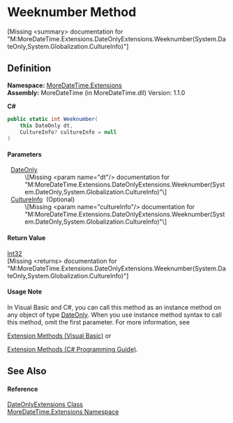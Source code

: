 # Weeknumber Method


\[Missing &lt;summary&gt; documentation for "M:MoreDateTime.Extensions.DateOnlyExtensions.Weeknumber(System.DateOnly,System.Globalization.CultureInfo)"\]



## Definition
**Namespace:** <a href="N_MoreDateTime_Extensions.md">MoreDateTime.Extensions</a>  
**Assembly:** MoreDateTime (in MoreDateTime.dll) Version: 1.1.0

**C#**
``` C#
public static int Weeknumber(
	this DateOnly dt,
	CultureInfo? cultureInfo = null
)
```



#### Parameters
<dl><dt>  <a href="https://learn.microsoft.com/dotnet/api/system.dateonly" target="_blank" rel="noopener noreferrer">DateOnly</a></dt><dd>\[Missing &lt;param name="dt"/&gt; documentation for "M:MoreDateTime.Extensions.DateOnlyExtensions.Weeknumber(System.DateOnly,System.Globalization.CultureInfo)"\]</dd><dt>  <a href="https://learn.microsoft.com/dotnet/api/system.globalization.cultureinfo" target="_blank" rel="noopener noreferrer">CultureInfo</a>  (Optional)</dt><dd>\[Missing &lt;param name="cultureInfo"/&gt; documentation for "M:MoreDateTime.Extensions.DateOnlyExtensions.Weeknumber(System.DateOnly,System.Globalization.CultureInfo)"\]</dd></dl>

#### Return Value
<a href="https://learn.microsoft.com/dotnet/api/system.int32" target="_blank" rel="noopener noreferrer">Int32</a>  
\[Missing &lt;returns&gt; documentation for "M:MoreDateTime.Extensions.DateOnlyExtensions.Weeknumber(System.DateOnly,System.Globalization.CultureInfo)"\]

#### Usage Note
In Visual Basic and C#, you can call this method as an instance method on any object of type <a href="https://learn.microsoft.com/dotnet/api/system.dateonly" target="_blank" rel="noopener noreferrer">DateOnly</a>. When you use instance method syntax to call this method, omit the first parameter. For more information, see <a href="https://docs.microsoft.com/dotnet/visual-basic/programming-guide/language-features/procedures/extension-methods" target="_blank" rel="noopener noreferrer">

Extension Methods (Visual Basic)</a> or <a href="https://docs.microsoft.com/dotnet/csharp/programming-guide/classes-and-structs/extension-methods" target="_blank" rel="noopener noreferrer">

Extension Methods (C# Programming Guide)</a>.

## See Also


#### Reference
<a href="T_MoreDateTime_Extensions_DateOnlyExtensions.md">DateOnlyExtensions Class</a>  
<a href="N_MoreDateTime_Extensions.md">MoreDateTime.Extensions Namespace</a>  
